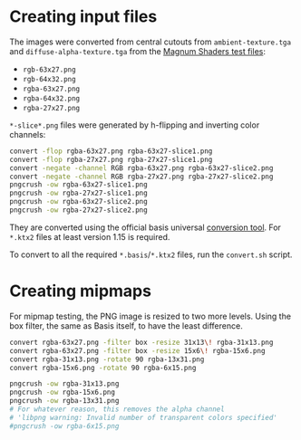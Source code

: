 Creating input files
====================

The images were converted from central cutouts from `ambient-texture.tga`
and `diffuse-alpha-texture.tga` from the [Magnum Shaders test files](https://github.com/mosra/magnum/tree/master/src/Magnum/Shaders/Test/TestFiles):

-   `rgb-63x27.png`
-   `rgb-64x32.png`
-   `rgba-63x27.png`
-   `rgba-64x32.png`
-   `rgba-27x27.png`

`*-slice*.png` files were generated by h-flipping and inverting color channels:

```sh
convert -flop rgba-63x27.png rgba-63x27-slice1.png
convert -flop rgba-27x27.png rgba-27x27-slice1.png
convert -negate -channel RGB rgba-63x27.png rgba-63x27-slice2.png
convert -negate -channel RGB rgba-27x27.png rgba-27x27-slice2.png
pngcrush -ow rgba-63x27-slice1.png
pngcrush -ow rgba-27x27-slice1.png
pngcrush -ow rgba-63x27-slice2.png
pngcrush -ow rgba-27x27-slice2.png
```

They are converted using the official basis universal
[conversion tool](https://github.com/BinomialLLC/basis_universal/#command-line-compression-tool).
For `*.ktx2` files at least version 1.15 is required.

To convert to all the required `*.basis`/`*.ktx2` files, run the `convert.sh`
script.

Creating mipmaps
================

For mipmap testing, the PNG image is resized to two more levels. Using the
box filter, the same as Basis itself, to have the least difference.

```sh
convert rgba-63x27.png -filter box -resize 31x13\! rgba-31x13.png
convert rgba-63x27.png -filter box -resize 15x6\! rgba-15x6.png
convert rgba-31x13.png -rotate 90 rgba-13x31.png
convert rgba-15x6.png -rotate 90 rgba-6x15.png

pngcrush -ow rgba-31x13.png
pngcrush -ow rgba-15x6.png
pngcrush -ow rgba-13x31.png
# For whatever reason, this removes the alpha channel
# 'libpng warning: Invalid number of transparent colors specified'
#pngcrush -ow rgba-6x15.png
```

